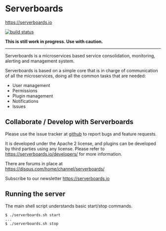 # Serverboards
https://serverboards.io

[![build status](https://git.coralbits.com/serverboards/serverboards/badges/master/build.svg)](https://git.coralbits.com/serverboards/serverboards/commits/master)

**This is still work in progress. Use with caution.**

----

Serverboards is a microservices based service consolidation, monitoring,
alerting and management system.

Serverboards is based on a simple core that is in charge of communication
of all the microservices, doing all the common tasks that are needed:

* User management
* Permissions
* Plugin management
* Notifications
* Issues

## Collaborate / Develop with Serverboards

Please use the issue tracker at [github](https://github.com/serverboards/serverboards/issues)
to report bugs and feature requests.

It is developed under the Apache 2 license, and plugins can be developed
by third parties using any license. Please refer to https://serverboards.io/developers/ for more information.

There are forums in place at https://disqus.com/home/channel/serverboards/

Subscribe to our newsletter https://serverboards.io

## Running the server

The main shell script understands basic start/stop commands.

```shell
$ ./serverboards.sh start
...
$ ./serverboards.sh stop
```
